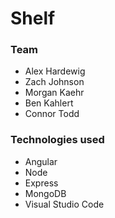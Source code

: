 # Shelf

### Team
* Alex Hardewig
* Zach Johnson
* Morgan Kaehr
* Ben Kahlert 
* Connor Todd 

### Technologies used
* Angular
* Node
* Express
* MongoDB
* Visual Studio Code
